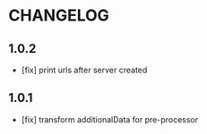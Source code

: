 # CHANGELOG

## 1.0.2

- [fix] print urls after server created

## 1.0.1

- [fix] transform additionalData for pre-processor